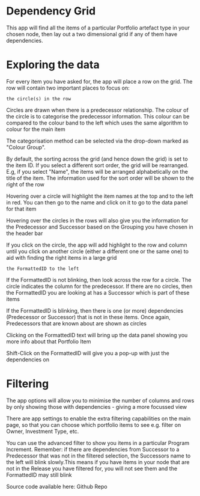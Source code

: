 # Dependency Grid

This app will find all the items of a particular Portfolio artefact type in your chosen node, then lay out a two dimensional grid if any of them have dependencies.

# Exploring the data

For every item you have asked for, the app will place a row on the grid. The row will contain two important places to focus on:

    the circle(s) in the row
    
Circles are drawn when there is a predecessor relationship. The colour of the circle is to categorise the predecessor information. This colour can be compared to the colour band to the left which uses the same algorithm to colour for the main item

The categorisation method can be selected via the drop-down marked as "Colour Group".

By default, the sorting across the grid (and hence down the grid) is set to the item ID. If you select a different sort order, the grid will be rearranged. E.g, if you select "Name", the items will be arranged alphabetically on the title of the item. The information used for the sort order will be shown to the right of the row

Hovering over a circle will highlight the item names at the top and to the left in red. You can then go to the name and click on it to go to the data panel for that item

Hovering over the circles in the rows will also give you the information for the Predecessor and Successor based on the Grouping you have chosen in the header bar

If you click on the circle, the app will add highlight to the row and column until you click on another circle (either a different one or the same one) to aid with finding the right items in a large grid

    the FormattedID to the left
    
If the FormattedID is not blinking, then look across the row for a circle. The circle indicates the column for the predecessor. If there are no circles, then the FormattedID you are looking at has a Successor which is part of these items

If the FormattedID is blinking, then there is one (or more) dependencies (Predecessor or Successor) that is not in these items. Once again, Predecessors that are known about are shown as circles

Clicking on the FormattedID text will bring up the data panel showing you more info about that Portfolio Item

Shift-Click on the FormattedID will give you a pop-up with just the dependencies on

# Filtering

The app options will allow you to minimise the number of columns and rows by only showing those with dependencies - giving a more focussed view

There are app settings to enable the extra filtering capabilities on the main page, so that you can choose which portfolio items to see e.g. filter on Owner, Investment Type, etc.

You can use the advanced filter to show you items in a particular Program Increment. Remember: if there are dependencies from Successor to a Predecessor that was not in the filtered selection, the Successors name to the left will blink slowly.This means if you have items in your node that are not in the Release you have filtered for, you will not see them and the FormattedID may still blink

Source code available here: 
Github Repo
